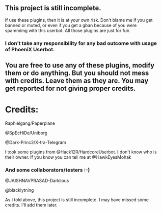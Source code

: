 ## This project is still incomplete.

If use these plugins, then it is at your own risk. Don't blame me if you get banned or muted, or even if you get a gban because of you were spammimg with this userbot. All those plugins are just for fun. 

### I don't take any responsibility for any bad outcome with usage of PhoeniX Userbot.


## You are free to use any of these plugins, modify them or do anything. But you should not mess with credits. Leave them as they are. You may get reported for not giving proper credits.

# Credits:

Raphielgang/Paperplane

@SpEcHiDe/Uniborg

@Dark-Princ3/X-tra-Telegram


I took some plugins from @Hack12R/HardcoreUserbot. I don't know who is their owner. If you know you can tell me at @HawkEyesMohak

### And some collaborators/testers :-)

@JAISHNAVPRASAD-Darklious

@blacklytning


As I told above, this project is still incomplete. I may have missed some credits. I'll add them later.
